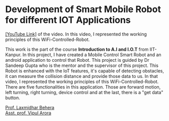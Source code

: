 # Development of Smart Mobile Robot for different IOT Applications

[\[YouTube Link\]](https://youtu.be/Un2Mr7TgoO4?list=PLLgb924Fu02vNp843BxO5gCl6vh5gCCXp) of the video. In this video, I represented the working principles of this WiFi-Controlled-Robot.

This work is the part of the course **Introduction to A.I and I.O.T** from IIT-Kanpur. In this project, I have created a Mobile Control Smart Robot and an android application to control that Robot. This project is guided by Dr Sandeep Gupta who is the mentor and the supervisor of this project. This Robot is enhanced with the IoT features, it's capable of detecting obstacles, it can measure the collision distance and provide those data to us. 
In that video, I represented the working principles of this WiFi-Controlled-Robot.
There are five functionalities in this application. Those are 
forward motion,
left turning,
right turning,
device control
and at the last, there is a "get data" button.

[Prof. Laxmidhar Behera](https://home.iitk.ac.in/~lbehera/)<br/>
[Asst. prof. Vipul Arora](https://vipular.github.io/)<br/>
